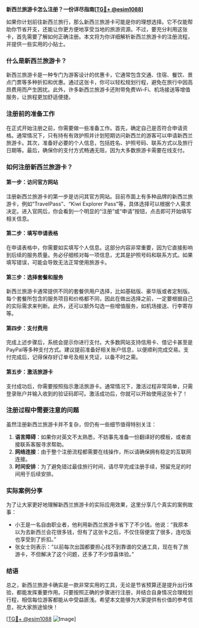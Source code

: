 **新西兰旅游卡怎么注册？一份详尽指南[[TG💪+ @esim1088](https://t.me/s/esim1088)]**

如果你计划前往新西兰旅行，那么新西兰旅游卡可能是你的理想选择。它不仅能帮助你节省开支，还能让你更方便地享受当地的旅游资源。不过，要充分利用这张卡，首先需要了解如何正确注册。本文将为你详细解析新西兰旅游卡的注册流程，并提供一些实用的小贴士。

### 什么是新西兰旅游卡？

新西兰旅游卡是一种专门为游客设计的优惠卡，它通常包含交通、住宿、餐饮、景点门票等多种折扣和优惠。通过这张卡，你可以轻松规划行程，避免在旅行中因高昂费用而产生困扰。此外，许多新西兰旅游卡还附带免费Wi-Fi、机场接送等增值服务，让旅程更加舒适便捷。

### 注册前的准备工作

在正式开始注册之前，你需要做一些准备工作。首先，确定自己是否符合申请资格。通常情况下，只有持有有效护照并计划短期访问新西兰的游客可以申请新西兰旅游卡。其次，准备好必要的个人信息，包括姓名、护照号码、联系方式以及旅行日期等。最后，确保你的支付方式畅通无阻，因为大多数旅游卡需要在线支付。

### 如何注册新西兰旅游卡？

#### 第一步：访问官方网站

注册新西兰旅游卡的第一步是访问其官方网站。目前市面上有多种品牌的新西兰旅游卡，例如“TravelPass”、“Kiwi Explorer Pass”等，具体选择可以根据个人需求决定。进入官网后，你会看到一个明显的“注册”或“申请”按钮，点击即可开始填写相关信息。

#### 第二步：填写申请表格

在申请表格中，你需要如实填写个人信息。这部分内容非常重要，因为它直接影响到后续的服务质量。务必仔细核对每一项信息，尤其是护照号码和联系方式。如果填写错误，可能会导致无法正常使用旅游卡。

#### 第三步：选择套餐和服务

新西兰旅游卡通常提供不同的套餐供用户选择，比如基础版、豪华版或者定制版。每个套餐所包含的服务项目和价格都不同，因此在做出选择之前，一定要根据自己的实际需求来判断。此外，还可以额外勾选一些增值服务，如机场接送、行李寄存等。

#### 第四步：支付费用

完成上述步骤后，系统会提示你进行支付。大多数网站支持信用卡、借记卡甚至是PayPal等多种支付方式。建议提前准备好相关账户信息，以便顺利完成交易。支付完成后，记得保存好订单号及相关凭证，以备不时之需。

#### 第五步：激活旅游卡

支付成功后，你需要按照指示激活旅游卡。通常情况下，激活过程非常简单，只需登录账户并输入收到的验证码即可。激活成功后，你就可以开始使用这张卡了！

### 注册过程中需要注意的问题

虽然注册新西兰旅游卡并不复杂，但仍有一些细节值得特别关注：

1. **语言障碍**：如果你对英文不太熟悉，不妨事先准备一份翻译好的模板，或者直接联系客服寻求帮助。
2. **网络连接**：由于整个注册流程都需要在线操作，所以请确保拥有稳定的互联网连接。
3. **时间安排**：为了避免错过最佳旅行时间，请尽早完成注册手续，预留充足的时间用于后续安排。

### 实际案例分享

为了让大家更好地理解新西兰旅游卡的实际应用效果，这里分享几个真实的案例故事：

- 小王是一名自由职业者，他利用新西兰旅游卡省下了不少钱。他说：“我原本以为去新西兰会花很多钱，但有了这张卡之后，不仅住宿便宜了很多，连吃饭也享受到了折扣。”
- 张女士则表示：“以前每次出国都要担心找不到靠谱的交通工具，现在有了旅游卡，不但解决了这个问题，还多了不少惊喜体验。”

### 结语

总之，新西兰旅游卡确实是一款非常实用的工具，无论是节省预算还是提升出行体验，都能发挥重要作用。只要按照正确的步骤进行注册，并结合自身情况合理规划行程，相信每位游客都能从中受益匪浅。希望本文能够为大家提供有价值的参考信息，祝大家旅途愉快！

[[TG💪+ @esim1088](https://t.me/s/esim1088) ![Image](https://i.postimg.cc/4NQfJmqS/Snipaste-2025-05-13-00-14-12.png)]
